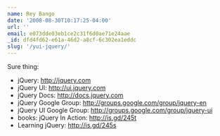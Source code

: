 ```yaml
---
name: Rey Bango
date: '2008-08-30T10:17:25-04:00'
url: ''
email: e073dde03eb1ce2c31f6d0ae71e24aae
_id: dfd4fd62-e61a-46d2-a8cf-6c302ea1eddc
slug: '/yui-jquery/'
---
```


Sure thing:

-   jQuery: <http://jquery.com>
-   jQuery UI: <http://ui.jquery.com>
-   jQuery Docs: <http://docs.jquery.com>
-   jQuery Google Group: <http://groups.google.com/group/jquery-en>
-   jQuery UI Google Group: <http://groups.google.com/group/jquery-ui>
-   books: jQuery In Action: <http://is.gd/245t>
-   Learning jQuery: <http://is.gd/245s>
